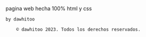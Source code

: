 pagina web hecha 100% html y css

    by dawhitoo

        © dawhitoo 2023. Todos los derechos reservados.
